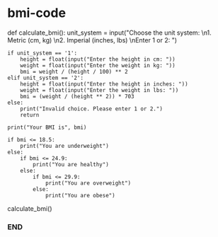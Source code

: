 # bmi-code

def calculate_bmi():
    unit_system = input("Choose the unit system: \n1. Metric (cm, kg) \n2. Imperial (inches, lbs) \nEnter 1 or 2: ")

    if unit_system == '1':
        height = float(input("Enter the height in cm: "))
        weight = float(input("Enter the weight in kg: "))
        bmi = weight / (height / 100) ** 2
    elif unit_system == '2':
        height = float(input("Enter the height in inches: "))
        weight = float(input("Enter the weight in lbs: "))
        bmi = (weight / (height ** 2)) * 703
    else:
        print("Invalid choice. Please enter 1 or 2.")
        return

    print("Your BMI is", bmi)

    if bmi <= 18.5:
        print("You are underweight")
    else:
        if bmi <= 24.9:
            print("You are healthy")
        else:
            if bmi <= 29.9:
                print("You are overweight")
            else:
                print("You are obese")

calculate_bmi()
### END
